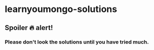 # learnyoumongo-solutions

## Spoiler :fire: alert!

### Please don't look the solutions until you have tried much.